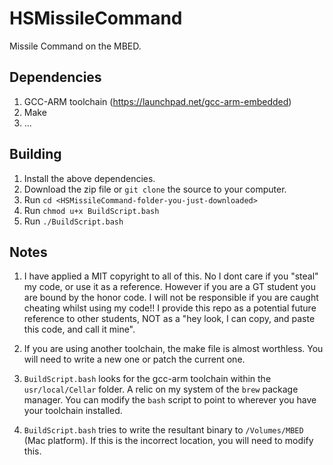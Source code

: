 # HSMissileCommand
Missile Command on the MBED.

## Dependencies

1. GCC-ARM toolchain (https://launchpad.net/gcc-arm-embedded)
2. Make
3. ... 


## Building

1. Install the above dependencies.
2. Download the zip file or `git clone` the source to your computer.
3. Run `cd <HSMissileCommand-folder-you-just-downloaded>`
4. Run `chmod u+x BuildScript.bash`
5. Run `./BuildScript.bash`


## Notes

1. I have applied a MIT copyright to all of this. No I dont care if you "steal" my code, or use it as a reference. However if you are a GT student you are bound by the honor code. I will not be responsible if you are caught cheating whilst using my code!! I provide this repo as a potential future reference to other students, NOT as a "hey look, I can copy, and paste this code, and call it mine".

2. If you are using another toolchain, the make file is almost worthless. You will need to write a new one or patch the current one.

3. `BuildScript.bash` looks for the gcc-arm toolchain within the `usr/local/Cellar` folder. A relic on my system of the `brew` package manager. You can modify the `bash` script to point to wherever you have your toolchain installed.

4. `BuildScript.bash` tries to write the resultant binary to `/Volumes/MBED` (Mac platform). If this is the incorrect location, you will need to modify this.
